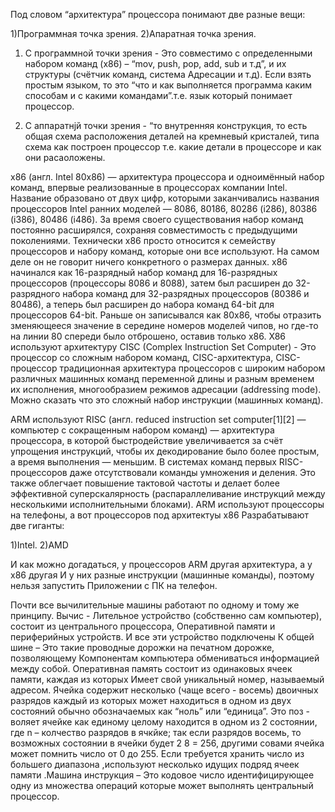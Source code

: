 Под словом “архитектура” процессора понимают две разные вещи:
   
  1)Программная точка зрения.
  2)Апаратная точка зрения.

1) С программной точки зрения - Это совместимо с определенными набором команд
(x86) – “mov, push, pop, add, sub и т.д”, и их структуры (счётчик команд, система
Адресации и т.д). Если взять простым языком, то это “что и как выполняется программа каким способам и с какими командами”.т.е. язык который понимает процессор.

2) C аппаратнjй точки зрения - “то внутренняя конструкция, то есть общая схема
расположения деталей на кремневый кристалей, типа схема как построен процессор
т.е. какие детали в процессоре и как они расаоложены.

x86 (англ. Intel 80x86) — архитектура процессора и одноимённый набор команд,
впервые реализованные в процессорах компании Intel.
Название образовано от двух цифр, которыми заканчивались названия процессоров
Intel ранних моделей — 8086, 80186, 80286 (i286), 80386 (i386), 80486 (i486). За время своего существования набор команд постоянно расширялся, сохраняя совместимость с предыдущими поколениями. Технически x86 просто относится к семейству процессоров и набору команд, которые они все используют. На самом деле он не говорит ничего конкретного о размерах данных. x86 начинался как 16-разрядный набор команд для 16-разрядных процессоров (процессоры 8086 и 8088), затем был расширен до 32-разрядного набора команд для 32-разрядных процессоров (80386 и 80486), а теперь был расширен до набора команд 64-bit для
процессоров 64-bit. Раньше он записывался как 80x86, чтобы отразить зменяющееся
значение в середине номеров моделей чипов, но где-то на линии 80 спереди было  отброшено, оставив только x86. X86 используют архитектуру CISC (Complex Instruction Set Computer) - Это процессор со сложным набором команд, CISC-архитектура, CISC-процессор традиционная архитектура процессоров с широким набором различных машинных команд переменной длины и разным временем их исполнения, многообразием режимов адресации (addressing mode). Можно сказать что это сложный набор инструкции (машинных команд). 

ARM используют RISC (англ. reduced instruction set computer[1][2] — компьютер с
сокращенным набором команд) — архитектура процессора, в которой быстродействие увеличивается за счёт упрощения инструкций, чтобы их декодирование было более простым, а время выполнения — меньшим. В системах команд первых RISC-процессоров даже отсутствовали команды умножения и деления. Это также облегчает повышение тактовой частоты и делает более эффективной суперскалярность (распараллеливание инструкций между несколькими исполнительными блоками). ARM используют процессоры на телефоны, а вот процессоров под архитектуы x86 Разрабатывают две гиганты:

  1)Intel.
  2)AMD

И как можно догадаться, у процессоров ARM другая архитектура, а у x86 другая
И у них разные инструкции (машинные команды), поэтому нельзя запустить
Приложении с ПК на телефон.

Почти все вычилительные машины работают по одному и тому же принципу. Вычис -
Лительное устройство (собственно сам компьютер), состоит из центрального процессора, Оперативной памяти и периферийных устройств. И все эти устройство подключены К общей шине – Это такие проводные дорожки на печатном дорожке, позволяющему Компонентам компьютера обмениваться информацией между собой.
Оперативная память состоит из одинаковых ячеек памяти, каждая из которых
Имеет свой уникальный номер, называемый адресом. Ячейка содержит несколько
(чаще всего - восемь) двоичных разрядов каждый из которых может находиться в
одном из двух состояний обычно обозначаемых как “ноль” или “единица”. Это поз -
воляет ячейке как единому целому находится в одном из 2 состоянии, где n – колчество разрядов в ячкйке; так если разрядов восемь, то возможных состоянии в ячейки будет 2 8 = 256, другими совами ячейка может помнить число от 0 до 255. Если требуется хранить число из большего диапазона ,используют несколько идущих подряд ячеек памяти .Машина инструкция – Это кодовое число идентифицирующее одну из множества операций которые может выполнять центральный процессор. 

